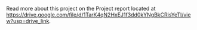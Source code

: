 Read more about this project on the Project report located at https://drive.google.com/file/d/1TarK4qN2HxEJ1f3dd0kYNgBkCRisYeTl/view?usp=drive_link.

